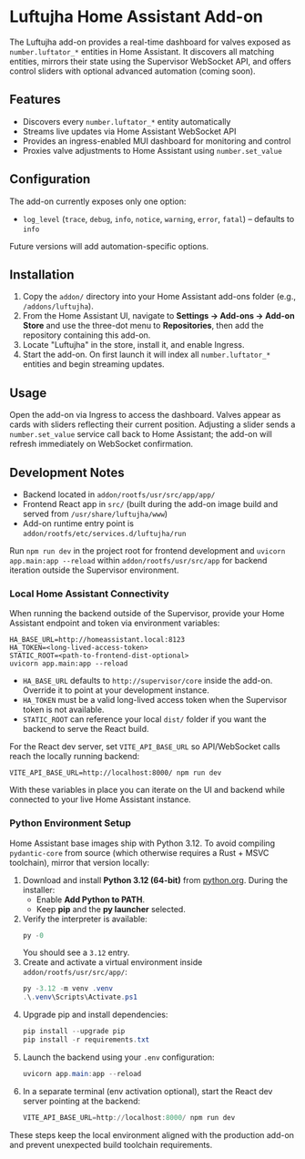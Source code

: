 # Luftujha Home Assistant Add-on

The Luftujha add-on provides a real-time dashboard for valves exposed as `number.luftator_*` entities in Home Assistant. It discovers all matching entities, mirrors their state using the Supervisor WebSocket API, and offers control sliders with optional advanced automation (coming soon).

## Features

- Discovers every `number.luftator_*` entity automatically
- Streams live updates via Home Assistant WebSocket API
- Provides an ingress-enabled MUI dashboard for monitoring and control
- Proxies valve adjustments to Home Assistant using `number.set_value`

## Configuration

The add-on currently exposes only one option:

- `log_level` (`trace`, `debug`, `info`, `notice`, `warning`, `error`, `fatal`) – defaults to `info`

Future versions will add automation-specific options.

## Installation

1. Copy the `addon/` directory into your Home Assistant add-ons folder (e.g., `/addons/luftujha`).
2. From the Home Assistant UI, navigate to **Settings → Add-ons → Add-on Store** and use the three-dot menu to **Repositories**, then add the repository containing this add-on.
3. Locate "Luftujha" in the store, install it, and enable Ingress.
4. Start the add-on. On first launch it will index all `number.luftator_*` entities and begin streaming updates.

## Usage

Open the add-on via Ingress to access the dashboard. Valves appear as cards with sliders reflecting their current position. Adjusting a slider sends a `number.set_value` service call back to Home Assistant; the add-on will refresh immediately on WebSocket confirmation.

## Development Notes

- Backend located in `addon/rootfs/usr/src/app/app/`
- Frontend React app in `src/` (built during the add-on image build and served from `/usr/share/luftujha/www`)
- Add-on runtime entry point is `addon/rootfs/etc/services.d/luftujha/run`

Run `npm run dev` in the project root for frontend development and `uvicorn app.main:app --reload` within `addon/rootfs/usr/src/app` for backend iteration outside the Supervisor environment.

### Local Home Assistant Connectivity

When running the backend outside of the Supervisor, provide your Home Assistant endpoint and token via environment variables:

```
HA_BASE_URL=http://homeassistant.local:8123
HA_TOKEN=<long-lived-access-token>
STATIC_ROOT=<path-to-frontend-dist-optional>
uvicorn app.main:app --reload
```

- `HA_BASE_URL` defaults to `http://supervisor/core` inside the add-on. Override it to point at your development instance.
- `HA_TOKEN` must be a valid long-lived access token when the Supervisor token is not available.
- `STATIC_ROOT` can reference your local `dist/` folder if you want the backend to serve the React build.

For the React dev server, set `VITE_API_BASE_URL` so API/WebSocket calls reach the locally running backend:

```
VITE_API_BASE_URL=http://localhost:8000/ npm run dev
```

With these variables in place you can iterate on the UI and backend while connected to your live Home Assistant instance.

### Python Environment Setup

Home Assistant base images ship with Python 3.12. To avoid compiling `pydantic-core` from source (which otherwise requires a Rust + MSVC toolchain), mirror that version locally:

1. Download and install **Python 3.12 (64-bit)** from [python.org](https://www.python.org/downloads/release/python-3128/). During the installer:
   - Enable **Add Python to PATH**.
   - Keep **pip** and the **py launcher** selected.
2. Verify the interpreter is available:
   ```powershell
   py -0
   ```
   You should see a `3.12` entry.
3. Create and activate a virtual environment inside `addon/rootfs/usr/src/app/`:
   ```powershell
   py -3.12 -m venv .venv
   .\.venv\Scripts\Activate.ps1
   ```
4. Upgrade pip and install dependencies:
   ```powershell
   pip install --upgrade pip
   pip install -r requirements.txt
   ```
5. Launch the backend using your `.env` configuration:
   ```powershell
   uvicorn app.main:app --reload
   ```
6. In a separate terminal (env activation optional), start the React dev server pointing at the backend:
   ```powershell
   VITE_API_BASE_URL=http://localhost:8000/ npm run dev
   ```

These steps keep the local environment aligned with the production add-on and prevent unexpected build toolchain requirements.
